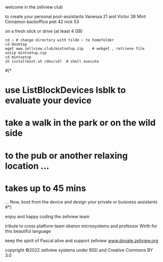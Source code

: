 welcome in the zellview club

to create your personal pool-assistants
   Vanessa 21 and Victor 38
   Mint  Cinnamon 
   backoffice piet 42 nick 53
   
on a fresh stick or drive (at least 4 GB)

	cd ~ # change directory with tilde ~ to homefolder
	cd Desktop
	wget www.zellview.club/mintsetup.zip	# webget , retrieve file
	unzip mintsetup.zip
	cd mintsetup
	sh installmint.sh /dev/sd?  # shell execute  
	
#(*	
   # use ListBlockDevices lsblk to evaluate your device  
   
   # take a walk in the park or on the wild side
   # to the pub or another relaxing location ...
   # takes up to 45 mins
   ...
   Now, boot from the device and design your private or buisness assistants   
#*)

enjoy and happy coding
the zellview team

tribute to
   cross platform team 
   oberon microsystems 
   and professor Wirth
   for this beautiful language
   
   keep the spirit of Pascal alive
   and support zellview
      www.donate.zellview.org

copyright ©2022 zellview systems under BSD and Creative Commons BY 3.0
	
	
	
	


